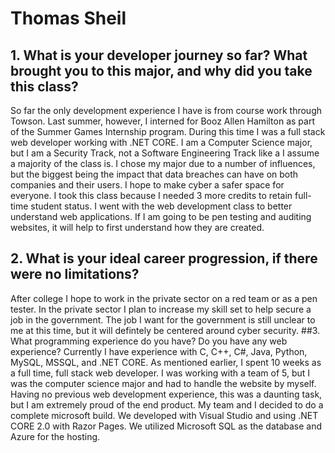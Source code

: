 # Thomas Sheil
## 1.	What is your developer journey so far? What brought you to this major, and why did you take this class?
So far the only development experience I have is from course work through Towson. Last summer, however, I interned for Booz Allen Hamilton as part of the Summer Games Internship program. During this time I was a full stack web developer working with .NET CORE. I am a Computer Science major, but I am a Security Track, not a Software Engineering Track like a I assume a majority of the class is. I chose my major due to a number of influences, but the biggest being the impact that data breaches can have on both companies and their users. I hope to make cyber a safer space for everyone. I took this class because I needed 3 more credits to retain full-time student status. I went with the web development class to better understand web applications. If I am going to be pen testing and auditing websites, it will help to first understand how they are created. 
## 2. What is your ideal career progression, if there were no limitations?
After college I hope to work in the private sector on a red team or as a pen tester. In the private sector I plan to increase my skill set to help secure a job in the government. The job I want for the government is still unclear to me at this time, but it will defintely be centered around cyber security.
##3. What programming experience do you have? Do you have any web experience?
Currently I have experience with C, C++, C#, Java, Python, MySQL, MSSQL, and .NET CORE. As mentioned earlier, I spent 10 weeks as a full time, full stack web developer. I was working with a team of 5, but I was the computer science major and had to handle the website by myself. Having no previous web development experience, this was a daunting task, but I am extremely proud of the end product. My team and I decided to do a complete microsoft build. We developed with Visual Studio and using .NET CORE 2.0 with Razor Pages. We utilized Microsoft SQL as the database and Azure for the hosting. 

